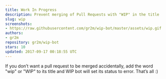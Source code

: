 ```yaml
---
title: Work In Progress
description: Prevent merging of Pull Requests with "WIP" in the title
slug: wip
screenshots:
- https://raw.githubusercontent.com/gr2m/wip-bot/master/assets/wip.gif
authors:
- gr2m
repository: gr2m/wip-bot
stars: 10
updated: 2017-09-17 00:18:55 UTC
---
```


If you don’t want a pull request to be merged accidentally, add the word "wip" or "WIP" to its title and WIP bot will set its status to error. That’s all :)
